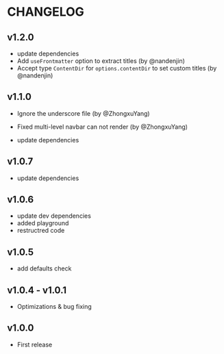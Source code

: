 # CHANGELOG

## v1.2.0

* update dependencies
* Add `useFrontmatter` option to extract titles (by @nandenjin)
* Accept type `ContentDir` for `options.contentDir` to set custom titles (by @nandenjin)

## v1.1.0

* Ignore the underscore file (by @ZhongxuYang)
* Fixed multi-level navbar can not render (by @ZhongxuYang)

* update dependencies

## v1.0.7

* update dependencies

## v1.0.6

* update dev dependencies
* added playground
* restructred code

## v1.0.5

* add defaults check

## v1.0.4 - v1.0.1

* Optimizations & bug fixing

## v1.0.0

* First release
